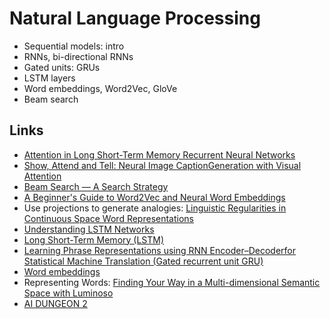 # Natural Language Processing

* Sequential models: intro
* RNNs, bi-directional RNNs
* Gated units: GRUs
* LSTM layers
* Word embeddings, Word2Vec, GloVe
* Beam search

## Links
* [Attention in Long Short-Term Memory Recurrent Neural Networks](https://machinelearningmastery.com/attention-long-short-term-memory-recurrent-neural-networks/)
* [Show, Attend and Tell: Neural Image CaptionGeneration with Visual Attention](https://arxiv.org/pdf/1502.03044.pdf)
* [Beam Search — A Search Strategy](https://hackernoon.com/beam-search-a-search-strategy-5d92fb7817f)
* [A Beginner's Guide to Word2Vec and Neural Word Embeddings](https://pathmind.com/wiki/word2vec)
* Use projections to generate analogies: [Linguistic Regularities in Continuous Space Word Representations](https://www.aclweb.org/anthology/N13-1090/)
* [Understanding LSTM Networks](http://colah.github.io/posts/2015-08-Understanding-LSTMs/)
* [Long Short-Term Memory (LSTM)](http://www.bioinf.jku.at/publications/older/2604.pdf)
* [Learning Phrase Representations using RNN Encoder–Decoderfor Statistical Machine Translation (Gated recurrent unit GRU)](https://arxiv.org/pdf/1406.1078v3.pdf)
* [Word embeddings](https://www.tensorflow.org/tutorials/text/word_embeddings)
* Representing Words: [Finding Your Way in a Multi-dimensional Semantic Space with Luminoso](http://web.media.mit.edu/~lieber/Publications/Luminoso-IUI.pdf)
* [AI DUNGEON 2](https://www.aidungeon.io/)
